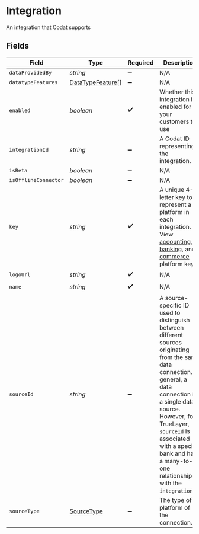 # Integration

An integration that Codat supports


## Fields

| Field                                                                                                                                                                                                                                                                                                                                         | Type                                                                                                                                                                                                                                                                                                                                          | Required                                                                                                                                                                                                                                                                                                                                      | Description                                                                                                                                                                                                                                                                                                                                   | Example                                                                                                                                                                                                                                                                                                                                       |
| --------------------------------------------------------------------------------------------------------------------------------------------------------------------------------------------------------------------------------------------------------------------------------------------------------------------------------------------- | --------------------------------------------------------------------------------------------------------------------------------------------------------------------------------------------------------------------------------------------------------------------------------------------------------------------------------------------- | --------------------------------------------------------------------------------------------------------------------------------------------------------------------------------------------------------------------------------------------------------------------------------------------------------------------------------------------- | --------------------------------------------------------------------------------------------------------------------------------------------------------------------------------------------------------------------------------------------------------------------------------------------------------------------------------------------- | --------------------------------------------------------------------------------------------------------------------------------------------------------------------------------------------------------------------------------------------------------------------------------------------------------------------------------------------- |
| `dataProvidedBy`                                                                                                                                                                                                                                                                                                                              | *string*                                                                                                                                                                                                                                                                                                                                      | :heavy_minus_sign:                                                                                                                                                                                                                                                                                                                            | N/A                                                                                                                                                                                                                                                                                                                                           |                                                                                                                                                                                                                                                                                                                                               |
| `datatypeFeatures`                                                                                                                                                                                                                                                                                                                            | [DataTypeFeature](../../models/shared/datatypefeature.md)[]                                                                                                                                                                                                                                                                                   | :heavy_minus_sign:                                                                                                                                                                                                                                                                                                                            | N/A                                                                                                                                                                                                                                                                                                                                           |                                                                                                                                                                                                                                                                                                                                               |
| `enabled`                                                                                                                                                                                                                                                                                                                                     | *boolean*                                                                                                                                                                                                                                                                                                                                     | :heavy_check_mark:                                                                                                                                                                                                                                                                                                                            | Whether this integration is enabled for your customers to use                                                                                                                                                                                                                                                                                 |                                                                                                                                                                                                                                                                                                                                               |
| `integrationId`                                                                                                                                                                                                                                                                                                                               | *string*                                                                                                                                                                                                                                                                                                                                      | :heavy_minus_sign:                                                                                                                                                                                                                                                                                                                            | A Codat ID representing the integration.                                                                                                                                                                                                                                                                                                      | fd321cb6-7963-4506-b873-e99593a45e30                                                                                                                                                                                                                                                                                                          |
| `isBeta`                                                                                                                                                                                                                                                                                                                                      | *boolean*                                                                                                                                                                                                                                                                                                                                     | :heavy_minus_sign:                                                                                                                                                                                                                                                                                                                            | N/A                                                                                                                                                                                                                                                                                                                                           |                                                                                                                                                                                                                                                                                                                                               |
| `isOfflineConnector`                                                                                                                                                                                                                                                                                                                          | *boolean*                                                                                                                                                                                                                                                                                                                                     | :heavy_minus_sign:                                                                                                                                                                                                                                                                                                                            | N/A                                                                                                                                                                                                                                                                                                                                           |                                                                                                                                                                                                                                                                                                                                               |
| `key`                                                                                                                                                                                                                                                                                                                                         | *string*                                                                                                                                                                                                                                                                                                                                      | :heavy_check_mark:                                                                                                                                                                                                                                                                                                                            | A unique 4-letter key to represent a platform in each integration. View [accounting](https://docs.codat.io/integrations/accounting/accounting-platform-keys), [banking](https://docs.codat.io/integrations/banking/banking-platform-keys), and [commerce](https://docs.codat.io/integrations/commerce/commerce-platform-keys) platform keys.  | gbol                                                                                                                                                                                                                                                                                                                                          |
| `logoUrl`                                                                                                                                                                                                                                                                                                                                     | *string*                                                                                                                                                                                                                                                                                                                                      | :heavy_check_mark:                                                                                                                                                                                                                                                                                                                            | N/A                                                                                                                                                                                                                                                                                                                                           |                                                                                                                                                                                                                                                                                                                                               |
| `name`                                                                                                                                                                                                                                                                                                                                        | *string*                                                                                                                                                                                                                                                                                                                                      | :heavy_check_mark:                                                                                                                                                                                                                                                                                                                            | N/A                                                                                                                                                                                                                                                                                                                                           | Xero                                                                                                                                                                                                                                                                                                                                          |
| `sourceId`                                                                                                                                                                                                                                                                                                                                    | *string*                                                                                                                                                                                                                                                                                                                                      | :heavy_minus_sign:                                                                                                                                                                                                                                                                                                                            | A source-specific ID used to distinguish between different sources originating from the same data connection. In general, a data connection is a single data source. However, for TrueLayer, `sourceId` is associated with a specific bank and has a many-to-one relationship with the `integrationId`.                                       | 35b92968-9851-4095-ad60-395c95cbcba4                                                                                                                                                                                                                                                                                                          |
| `sourceType`                                                                                                                                                                                                                                                                                                                                  | [SourceType](../../models/shared/sourcetype.md)                                                                                                                                                                                                                                                                                               | :heavy_minus_sign:                                                                                                                                                                                                                                                                                                                            | The type of platform of the connection.                                                                                                                                                                                                                                                                                                       | Accounting                                                                                                                                                                                                                                                                                                                                    |